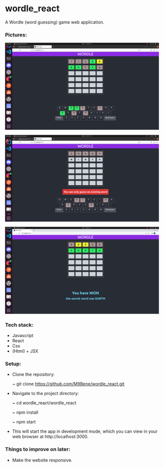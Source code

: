 # wordle_react
A Wordle (word guessing) game web application.

### Pictures:

![](wordle_react/src/pictures/my_wordle_01.png)

![](wordle_react/src/pictures/my_wordle_02.png)

![](wordle_react/src/pictures/my_wordle_03.png)

### Tech stack: 
- Javascript
- React
- Css
- (Html) + JSX

### Setup:

- Clone the repository:

  ~ git clone https://github.com/M9Bene/wordle_react.git
  
- Navigate to the project directory:
     
     ~ cd wordle_react/wordle_react
    
    ~ npm install

    ~ npm start
- This will start the app in development mode, which you can view in your web browser at http://localhost:3000.

### Things to improve on later:
- Make the website responsive.

